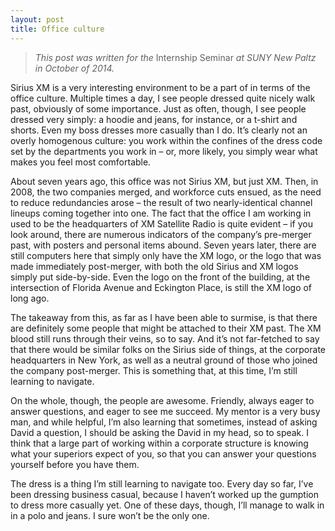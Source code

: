 ```yaml
---
layout: post
title: Office culture
---
```


> _This post was written for the_ Internship Seminar _at SUNY New Paltz in October of 2014._

Sirius XM is a very interesting environment to be a part of in terms of the office culture. Multiple times a day, I see people dressed quite nicely walk past, obviously of some importance. Just as often, though, I see people dressed very simply: a hoodie and jeans, for instance, or a t-shirt and shorts. Even my boss dresses more casually than I do. It’s clearly not an overly homogenous culture: you work within the confines of the dress code set by the departments you work in – or, more likely, you simply wear what makes you feel most comfortable.

About seven years ago, this office was not Sirius XM, but just XM. Then, in 2008, the two companies merged, and workforce cuts ensued, as the need to reduce redundancies arose – the result of two nearly-identical channel lineups coming together into one. The fact that the office I am working in used to be the headquarters of XM Satellite Radio is quite evident – if you look around, there are numerous indicators of the company’s pre-merger past, with posters and personal items abound. Seven years later, there are still computers here that simply only have the XM logo, or the logo that was made immediately post-merger, with both the old Sirius and XM logos simply put side-by-side. Even the logo on the front of the building, at the intersection of Florida Avenue and Eckington Place, is still the XM logo of long ago.

The takeaway from this, as far as I have been able to surmise, is that there are definitely some people that might be attached to their XM past. The XM blood still runs through their veins, so to say. And it’s not far-fetched to say that there would be similar folks on the Sirius side of things, at the corporate headquarters in New York, as well as a neutral ground of those who joined the company post-merger. This is something that, at this time, I’m still learning to navigate.

On the whole, though, the people are awesome. Friendly, always eager to answer questions, and eager to see me succeed. My mentor is a very busy man, and while helpful, I’m also learning that sometimes, instead of asking David a question, I should be asking the David in my head, so to speak. I think that a large part of working within a corporate structure is knowing what your superiors expect of you, so that you can answer your questions yourself before you have them.

The dress is a thing I’m still learning to navigate too. Every day so far, I’ve been dressing business casual, because I haven’t worked up the gumption to dress more casually yet. One of these days, though, I’ll manage to walk in in a polo and jeans. I sure won’t be the only one.

